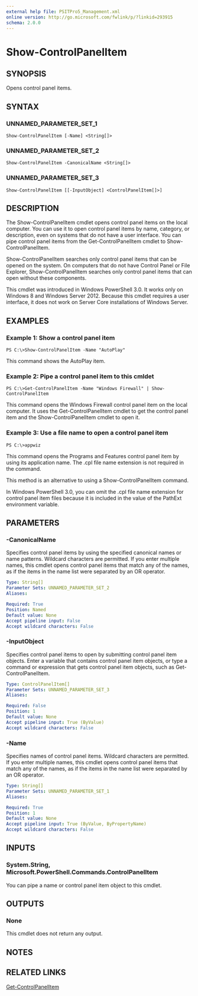 ```yaml
---
external help file: PSITPro5_Management.xml
online version: http://go.microsoft.com/fwlink/p/?linkid=293915
schema: 2.0.0
---
```


# Show-ControlPanelItem
## SYNOPSIS
Opens control panel items.

## SYNTAX

### UNNAMED_PARAMETER_SET_1
```
Show-ControlPanelItem [-Name] <String[]>
```

### UNNAMED_PARAMETER_SET_2
```
Show-ControlPanelItem -CanonicalName <String[]>
```

### UNNAMED_PARAMETER_SET_3
```
Show-ControlPanelItem [[-InputObject] <ControlPanelItem[]>]
```

## DESCRIPTION
The Show-ControlPanelItem cmdlet opens control panel items on the local computer.
You can use it to open control panel items by name, category, or description, even on systems that do not have a user interface.
You can pipe control panel items from the Get-ControlPanelItem cmdlet to Show-ControlPanelItem.

Show-ControlPanelItem searches only control panel items that can be opened on the system.
On computers that do not have Control Panel or File Explorer, Show-ControlPanelItem searches only control panel items that can open without these components.

This cmdlet was introduced in Windows PowerShell 3.0.
It works only on Windows 8 and Windows Server 2012.
Because this cmdlet requires a user interface, it does not work on Server Core installations of Windows Server.

## EXAMPLES

### Example 1: Show a control panel item
```
PS C:\>Show-ControlPanelItem -Name "AutoPlay"
```

This command shows the AutoPlay item.

### Example 2: Pipe a control panel item to this cmldet
```
PS C:\>Get-ControlPanelItem -Name "Windows Firewall" | Show-ControlPanelItem
```

This command opens the Windows Firewall control panel item on the local computer.
It uses the Get-ControlPanelItem cmdlet to get the control panel item and the Show-ControlPanelItem cmdlet to open it.

### Example 3: Use a file name to open a control panel item
```
PS C:\>appwiz
```

This command opens the Programs and Features control panel item by using its application name.
The .cpl file name extension is not required in the command.

This method is an alternative to using a Show-ControlPanelItem command.

In Windows PowerShell 3.0, you can omit the .cpl file name extension for control panel item files because it is included in the value of the PathExt environment variable.

## PARAMETERS

### -CanonicalName
Specifies control panel items by using the specified canonical names or name patterns.
Wildcard characters are permitted.
If you enter multiple names, this cmdlet opens control panel items that match any of the names, as if the items in the name list were separated by an OR operator.

```yaml
Type: String[]
Parameter Sets: UNNAMED_PARAMETER_SET_2
Aliases: 

Required: True
Position: Named
Default value: None
Accept pipeline input: False
Accept wildcard characters: False
```

### -InputObject
Specifies control panel items to open by submitting control panel item objects.
Enter a variable that contains control panel item objects, or type a command or expression that gets control panel item objects, such as Get-ControlPanelItem.

```yaml
Type: ControlPanelItem[]
Parameter Sets: UNNAMED_PARAMETER_SET_3
Aliases: 

Required: False
Position: 1
Default value: None
Accept pipeline input: True (ByValue)
Accept wildcard characters: False
```

### -Name
Specifies names of control panel items.
Wildcard characters are permitted.
If you enter multiple names, this cmdlet opens control panel items that match any of the names, as if the items in the name list were separated by an OR operator.

```yaml
Type: String[]
Parameter Sets: UNNAMED_PARAMETER_SET_1
Aliases: 

Required: True
Position: 1
Default value: None
Accept pipeline input: True (ByValue, ByPropertyName)
Accept wildcard characters: False
```

## INPUTS

### System.String, Microsoft.PowerShell.Commands.ControlPanelItem
You can pipe a name or control panel item object to this cmdlet.

## OUTPUTS

### None
This cmdlet does not return any output.

## NOTES

## RELATED LINKS

[Get-ControlPanelItem](32022669-448f-408a-a0e7-9ecc8ac7bb93)

